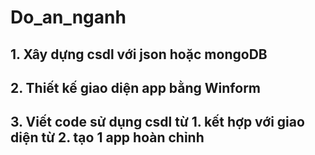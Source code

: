 # Do_an_nganh
## 1. Xây dựng csdl với json hoặc mongoDB 
## 2. Thiết kế giao diện app bằng Winform 
## 3. Viết code sử dụng csdl từ 1. kết hợp với giao diện từ 2. tạo 1 app hoàn chỉnh 
